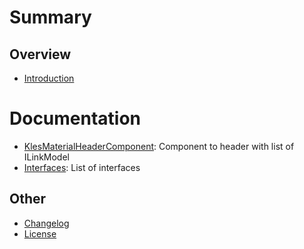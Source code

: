 # Summary

## Overview

- [Introduction](README.md)

# Documentation

- [KlesMaterialHeaderComponent](docs/readme.md#klesmaterialheader): Component to header with list of ILinkModel
- [Interfaces](docs/interfaces.md): List of interfaces

## Other

- [Changelog](CHANGELOG.md)
- [License](LICENSE.md)
